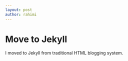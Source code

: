 ```yaml
---
layout: post
author: rahimi
---
```


# Move to Jekyll

I moved to Jekyll from traditional HTML blogging system.